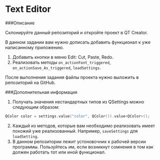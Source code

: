 # Text Editor

###Описание

Склонируйте данный репозиторий и откройте проект в QT Creator. 

В данном задании вам нужно дописать добавить функционал к уже написанному приложению.
1) Добавить кнопки в меню Edit: Cut, Paste, Redo.
2) Реализовать методы <code>on_actionFont_triggered</code>, <code>on_actionSave_As_triggered</code>, <code>loadSettings</code>.

После выполнения задания файлы проекта нужно выложить в репозиторий на GitHub.

###Дополнительная информация

1) Получать значения нестандартных типов из QSettings можно следующим образом:
```c++
QColor color = settings.value("color", QColor()).value<QColor>();
```
2) Каждый из методов, которые вам необходимо реализовать имеет похожий уже реализованный.
Например, <code>saveSettings</code> для <code>loadSetting</code>.
3) В данном репозитории лежит устоновочник к рабочей версии программы. Пользуйтесь им, если
возникнут сомнения в том как должен работать тот или иной функционал.